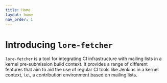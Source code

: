 ```yaml
---
title: Home
layout: home
nav_order: 1
---
```


# Introducing `lore-fetcher`

`lore-fetcher` is a tool for integrating CI infrastructure with mailing lists in a kernel pre-submission
build context. It provides a range of different features that aim to aid the use of regular CI tools like
Jenkins in a kernel context, i.e., a contribution environment based on mailing lists.
